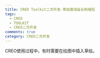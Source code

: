 ```yaml
---
title: CREO Toolkit二次开发-草绘直线延长和缩短
tags:
  - CREO
  - TOOLKIT
  - CREO二次开发
comments: true
category: CREO二次开发
---
```


CREO使用过程中，有时需要在绘图中插入草绘。